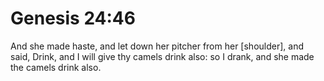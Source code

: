 # Genesis 24:46

And she made haste, and let down her pitcher from her [shoulder], and said, Drink, and I will give thy camels drink also: so I drank, and she made the camels drink also.